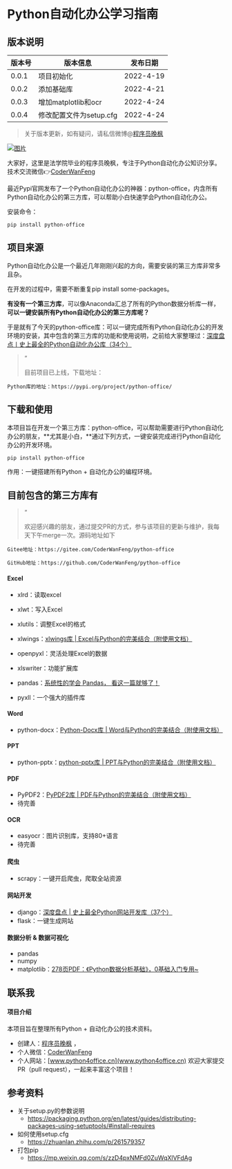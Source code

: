 # Python自动化办公学习指南

## 版本说明

| 版本号 | 版本信息            | 发布日期  |
| ------ | ------------------- | --------- |
| 0.0.1  | 项目初始化          | 2022-4-19 |
| 0.0.2  | 添加基础库          | 2022-4-21 |
| 0.0.3  | 增加matplotlib和ocr | 2022-4-24 |
| 0.0.4  | 修改配置文件为setup.cfg | 2022-4-24 |

> 关于版本更新，如有疑问，请私信微博@[程序员晚枫](http://www.python4office.cn/weibo-qaq/)


[![图片](https://mmbiz.qpic.cn/mmbiz_jpg/zDSXSxxV3hKiaoXW8JVY1TsKFYiaKP52tbhV3S5SXcziam69C8BqqiaRjAGLs412Ph2cb7picSKniaclGUehOM7d6vzA/640?wx_fmt=jpeg&wxfrom=5&wx_lazy=1&wx_co=1)](http://mp.weixin.qq.com/s?__biz=Mzg3MDU3OTgxMg==&mid=2247490887&idx=1&sn=4b127c7bd829514e45ff3a577f940286&chksm=ce8af64cf9fd7f5a69cb743c0e467307bb7ade480edd6b457f6fae581fadf9c86c9b9bc0fd31&scene=21#wechat_redirect)



大家好，这里是法学院毕业的程序员晚枫，专注于Python自动化办公知识分享。技术交流微信👉[CoderWanFeng](https://mp.weixin.qq.com/s?__biz=MzkyMzIwOTgzMA==&mid=2247485697&idx=1&sn=19fd2c7cc0193e7ca529e05519bd67e9&scene=21#wechat_redirect)



最近Pypi官网发布了一个Python自动化办公的神器：python-office，内含所有Python自动化办公的第三方库，可以帮助小白快速学会Python自动化办公。



安装命令：



```
pip install python-office
```

## 项目来源

Python自动化办公是一个最近几年刚刚兴起的方向，需要安装的第三方库非常多且杂。

在开发的过程中，需要不断重复pip install some-packages。

**有没有一个第三方库**，可以像Anaconda汇总了所有的Python数据分析库一样，**可以一键安装所有Python自动化办公的第三方库呢？**

于是就有了今天的python-office库：可以一键完成所有Python自动化办公的开发环境的安装，其中包含的第三方库的功能和使用说明，之前给大家整理过：[深度盘点丨史上最全的Python自动化办公库（34个）](http://mp.weixin.qq.com/s?__biz=MzI2Nzg5MjgyNg==&mid=2247494263&idx=2&sn=20233004805dbc3934e524aeecfb69b3&chksm=eaf54b42dd82c254c2fb81c0dc1441861be9ac511f61bbbe0df1b005f43c312883ad491c8b43&scene=21#wechat_redirect)

> “
>
> 目前项目已上线，下载地址：

```
Python库的地址：https://pypi.org/project/python-office/
```

## 下载和使用

本项目旨在开发一个第三方库：python-office，可以帮助需要进行Python自动化办公的朋友，**尤其是小白，**通过下列方式，一键安装完成进行Python自动化办公的开发环境。

```
pip install python-office
```

作用：一键搭建所有Python + 自动化办公的编程环境。

## 目前包含的第三方库有

> “
>
> 欢迎感兴趣的朋友，通过提交PR的方式，参与该项目的更新与维护，我每天下午merge一次。源码地址如下

```
Gitee地址：https://gitee.com/CoderWanFeng/python-office

GitHub地址：https://github.com/CoderWanFeng/python-office
```

#### Excel

- xlrd：读取excel

- xlwt：写入Excel

- xlutils：调整Excel的格式

- xlwings：[xlwings库 | Excel与Python的完美结合（附使用文档）](http://mp.weixin.qq.com/s?__biz=MzI2Nzg5MjgyNg==&mid=2247492034&idx=1&sn=b677b3f285b1426c0c83dbba7708a5d7&chksm=eaf540f7dd82c9e1ff2bfa197580f5e88c4d45ad1c18e9c9ef534d7b3e5ae006dca62c3546bf&scene=21#wechat_redirect)

- openpyxl：灵活处理Excel的数据

- xlswriter：功能扩展库

- pandas：[系统性的学会 Pandas， 看这一篇就够了！](http://mp.weixin.qq.com/s?__biz=MzI2Nzg5MjgyNg==&mid=2247495847&idx=1&sn=056789b0e560c014d8f9530fbf63d584&chksm=eaf55192dd82d884f69c48d657e3f76654a6cb5f9e9a4a70780be69320fd525e0fe3773c543c&scene=21#wechat_redirect)

- pyxll：一个强大的插件库

  

#### Word

- python-docx：[Python-Docx库 | Word与Python的完美结合（附使用文档）](http://mp.weixin.qq.com/s?__biz=MzI2Nzg5MjgyNg==&mid=2247491631&idx=1&sn=c169f107acfb03b2f37661a4b6f50587&chksm=eaf5411add82c80c59af213553db3020d0b5a439b84dcb21086258a6a9b2de2719df0390e32a&scene=21#wechat_redirect)

#### PPT

- python-pptx：[python-pptx库 | PPT与Python的完美结合（附使用文档）](http://mp.weixin.qq.com/s?__biz=MzI2Nzg5MjgyNg==&mid=2247492263&idx=1&sn=2d7f601b34913415238b7a232acba13c&chksm=eaf54392dd82ca844a6fc653e3492bdac12d96a332d305f05ea15d01c916e5f7f81fa3decae3&scene=21#wechat_redirect)

#### PDF

- PyPDF2：[PyPDF2库 | PDF与Python的完美结合（附使用文档）](http://mp.weixin.qq.com/s?__biz=MzI2Nzg5MjgyNg==&mid=2247492209&idx=1&sn=55152c540a1c927bb9fcb79005327b29&chksm=eaf54344dd82ca5295e6e2d1e11712f97118871f6639d593826200f1bce45b98c0c03d494de7&scene=21#wechat_redirect)
- 待完善

#### OCR

- easyocr：图片识别库，支持80+语言
- 待完善

#### 爬虫

- scrapy：一键开启爬虫，爬取全站资源

#### 网站开发

- django：[深度盘点 | 史上最全Python网站开发库（37个）](http://mp.weixin.qq.com/s?__biz=MzI2Nzg5MjgyNg==&mid=2247494188&idx=1&sn=3e0d887d9588399e4c6035dd7916f8fc&chksm=eaf54b19dd82c20f9ae7bf3f5a7f9606d456b85e63f31ebe41d6938ed77c88f438a6b08cdab7&scene=21#wechat_redirect)
- flask：一键生成网站

#### 数据分析 & 数据可视化

- pandas
- numpy
- matplotlib：[278页PDF：《Python数据分析基础》，0基础入门专用~](http://mp.weixin.qq.com/s?__biz=MzI2Nzg5MjgyNg==&mid=2247496126&idx=3&sn=b4bb4d3551e6486baa1b70ef72414a8e&chksm=eaf5508bdd82d99db0bd1b6ed9307328bc6954de87b5f26ef5ae222b2e4fd7c500890a20dd7e&scene=21#wechat_redirect)




## 联系我

#### 项目介绍

本项目旨在整理所有Python + 自动化办公的技术资料。

- 创建人：[程序员晚枫](https://mp.weixin.qq.com/s/brapCp8aZxIOjgE8qLWs3A) ， 
- 个人微信：[CoderWanFeng](http://www.python4office.cn/wechat-qrcode/)
- 个人网站：[www.python4office.cn](www.python4office.cn)
  欢迎大家提交PR（pull request），一起来丰富这个项目！
  
## 参考资料 
- 关于setup.py的参数说明
    - https://packaging.python.org/en/latest/guides/distributing-packages-using-setuptools/#install-requires
- 如何使用setup.cfg
    - https://zhuanlan.zhihu.com/p/261579357
- 打包pip
    - https://mp.weixin.qq.com/s/zzD4pxNMFd0ZuWqXlVFdAg